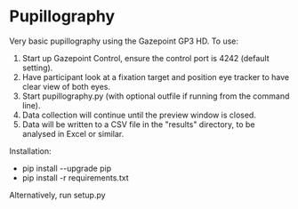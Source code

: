 # Pupillography
Very basic pupillography using the Gazepoint GP3 HD.
To use:

1. Start up Gazepoint Control, ensure the control port is 4242 (default setting).
2. Have participant look at a fixation target and position eye tracker to have clear view of both eyes.
3. Start pupillography.py (with optional outfile if running from the command line).
4. Data collection will continue until the preview window is closed.
5. Data will be written to a CSV file in the "results" directory, to be analysed in Excel or similar.

Installation:
* pip install --upgrade pip
* pip install -r requirements.txt

Alternatively, run setup.py
